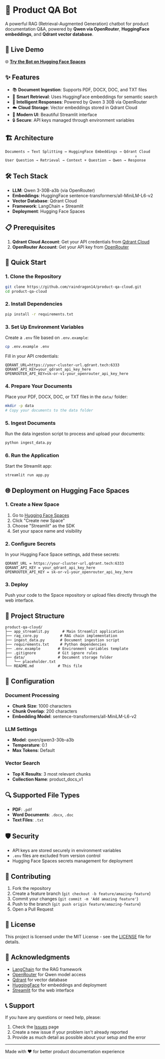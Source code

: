 # 🤖 Product QA Bot

A powerful RAG (Retrieval-Augmented Generation) chatbot for product documentation Q&A, powered by **Qwen via OpenRouter**, **HuggingFace embeddings**, and **Qdrant vector database**.

## 🚀 Live Demo

🌐 **[Try the Bot on Hugging Face Spaces](https://huggingface.co/spaces/rainwagon14/ragexample)**

## ✨ Features

- 📚 **Document Ingestion**: Supports PDF, DOCX, DOC, and TXT files
- 🧠 **Smart Retrieval**: Uses HuggingFace embeddings for semantic search
- 💬 **Intelligent Responses**: Powered by Qwen 3 30B via OpenRouter
- ☁️ **Cloud Storage**: Vector embeddings stored in Qdrant Cloud
- 🎨 **Modern UI**: Beautiful Streamlit interface
- 🔒 **Secure**: API keys managed through environment variables

## 🏗️ Architecture

```
Documents → Text Splitting → HuggingFace Embeddings → Qdrant Cloud
                                                           ↓
User Question → Retrieval → Context + Question → Qwen → Response
```

## 🛠️ Tech Stack

- **LLM**: Qwen 3-30B-a3b (via OpenRouter)
- **Embeddings**: HuggingFace sentence-transformers/all-MiniLM-L6-v2
- **Vector Database**: Qdrant Cloud
- **Framework**: LangChain + Streamlit
- **Deployment**: Hugging Face Spaces

## 📋 Prerequisites

1. **Qdrant Cloud Account**: Get your API credentials from [Qdrant Cloud](https://cloud.qdrant.tech/)
2. **OpenRouter Account**: Get your API key from [OpenRouter](https://openrouter.ai/keys)

## 🚀 Quick Start

### 1. Clone the Repository

```bash
git clone https://github.com/raindragon14/product-qa-cloud.git
cd product-qa-cloud
```

### 2. Install Dependencies

```bash
pip install -r requirements.txt
```

### 3. Set Up Environment Variables

Create a `.env` file based on `.env.example`:

```bash
cp .env.example .env
```

Fill in your API credentials:

```env
QDRANT_URL=https://your-cluster-url.qdrant.tech:6333
QDRANT_API_KEY=your_qdrant_api_key_here
OPENROUTER_API_KEY=sk-or-v1-your_openrouter_api_key_here
```

### 4. Prepare Your Documents

Place your PDF, DOCX, DOC, or TXT files in the `data/` folder:

```bash
mkdir -p data
# Copy your documents to the data folder
```

### 5. Ingest Documents

Run the data ingestion script to process and upload your documents:

```bash
python ingest_data.py
```

### 6. Run the Application

Start the Streamlit app:

```bash
streamlit run app.py
```

## 🌐 Deployment on Hugging Face Spaces

### 1. Create a New Space

1. Go to [Hugging Face Spaces](https://huggingface.co/spaces)
2. Click "Create new Space"
3. Choose "Streamlit" as the SDK
4. Set your space name and visibility

### 2. Configure Secrets

In your Hugging Face Space settings, add these secrets:

```
QDRANT_URL = https://your-cluster-url.qdrant.tech:6333
QDRANT_API_KEY = your_qdrant_api_key_here
OPENROUTER_API_KEY = sk-or-v1-your_openrouter_api_key_here
```

### 3. Deploy

Push your code to the Space repository or upload files directly through the web interface.

## 📁 Project Structure

```
product-qa-cloud/
├── app_streamlit.py      # Main Streamlit application
├── rag_core.py          # RAG chain implementation
├── ingest_data.py       # Document ingestion script
├── requirements.txt     # Python dependencies
├── .env.example        # Environment variables template
├── .gitignore          # Git ignore rules
├── data/               # Document storage folder
│   └── placeholder.txt
└── README.md           # This file
```

## 🔧 Configuration

### Document Processing

- **Chunk Size**: 1000 characters
- **Chunk Overlap**: 200 characters
- **Embedding Model**: sentence-transformers/all-MiniLM-L6-v2

### LLM Settings

- **Model**: qwen/qwen3-30b-a3b
- **Temperature**: 0.1
- **Max Tokens**: Default

### Vector Search

- **Top K Results**: 3 most relevant chunks
- **Collection Name**: product_docs_v1

## 🔍 Supported File Types

- **PDF**: `.pdf`
- **Word Documents**: `.docx`, `.doc`
- **Text Files**: `.txt`

## 🛡️ Security

- API keys are stored securely in environment variables
- `.env` files are excluded from version control
- Hugging Face Spaces secrets management for deployment

## 🤝 Contributing

1. Fork the repository
2. Create a feature branch (`git checkout -b feature/amazing-feature`)
3. Commit your changes (`git commit -m 'Add amazing feature'`)
4. Push to the branch (`git push origin feature/amazing-feature`)
5. Open a Pull Request

## 📝 License

This project is licensed under the MIT License - see the [LICENSE](LICENSE) file for details.

## 🙏 Acknowledgments

- [LangChain](https://langchain.com/) for the RAG framework
- [OpenRouter](https://openrouter.ai/) for Qwen model access
- [Qdrant](https://qdrant.tech/) for vector database
- [HuggingFace](https://huggingface.co/) for embeddings and deployment
- [Streamlit](https://streamlit.io/) for the web interface

## 📞 Support

If you have any questions or need help, please:

1. Check the [Issues](https://github.com/raindragon14/product-qa-cloud/issues) page
2. Create a new issue if your problem isn't already reported
3. Provide as much detail as possible about your setup and the error

---

Made with ❤️ for better product documentation experience
